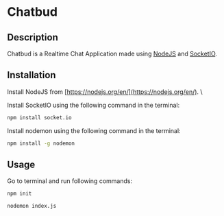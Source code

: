 # Chatbud 

## Description
Chatbud is a Realtime Chat Application made using [NodeJS](https://nodejs.org/en/) and [SocketIO](https://socket.io/). 

## Installation

Install NodeJS from [https://nodejs.org/en/](https://nodejs.org/en/). \

Install SocketIO using the following command in the terminal:  

```bash
npm install socket.io
```

Install nodemon using the following command in the terminal:  

```bash
npm install -g nodemon
```

## Usage

Go to terminal and run following commands: 
```bash
npm init 

nodemon index.js
```
